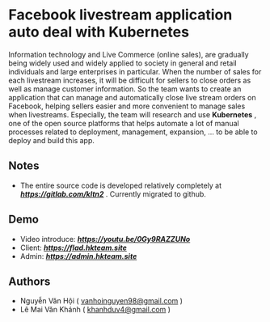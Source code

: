 # Facebook livestream application auto deal with Kubernetes 
Information technology and Live Commerce (online sales), are gradually being widely used and widely applied to society in general and retail individuals and large enterprises in particular. When the number of sales for each livestream increases, it will be difficult for sellers to close orders as well as manage customer information. So the team wants to create an application that can manage and automatically close live stream orders on Facebook, helping sellers easier and more convenient to manage sales when livestreams. Especially, the team will research and use __Kubernetes__ , one of the open source platforms that helps automate a lot of manual processes related to deployment, management, expansion, ... to be able to deploy and build this app.

## Notes
  - The entire source code is developed relatively completely at ***https://gitlab.com/kltn2*** . Currently migrated to github.

## Demo
  - Video introduce: ***https://youtu.be/0Gy9RAZZUNo***
  - Client: ***https://flad.hkteam.site***
  - Admin: ***https://admin.hkteam.site***

## Authors
  - Nguyễn Văn Hội ( vanhoinguyen98@gmail.com )
  - Lê Mai Văn Khánh ( khanhduv4@gmail.com )
